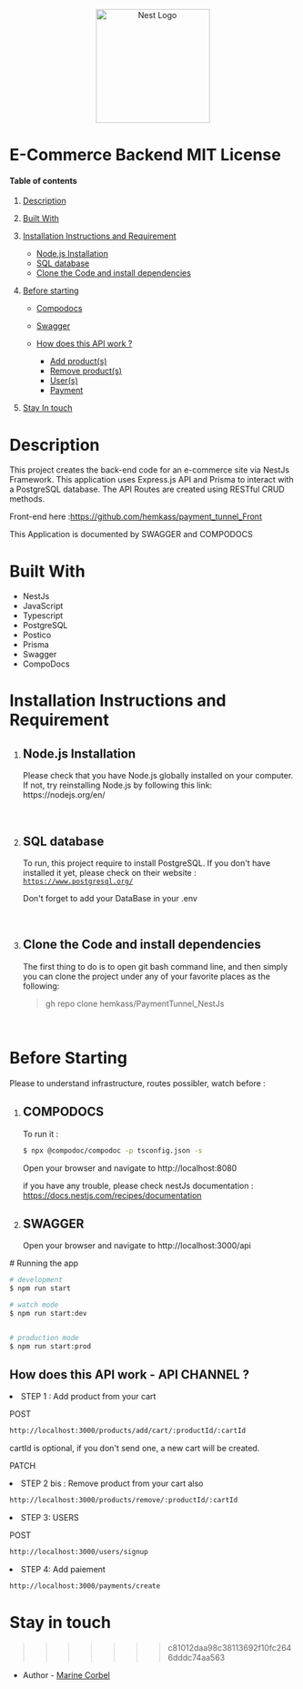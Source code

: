 <p align="center">
  <a href="http://nestjs.com/" target="blank"><img src="https://nestjs.com/img/logo-small.svg" width="200" alt="Nest Logo" /></a>

<h1>E-Commerce Backend
MIT License</h1>

#### Table of contents

1. [Description](#description)
2. [Built With](#built)
3. [Installation Instructions and Requirement](#require)

   - [Node.js Installation](#node)
   - [SQL database](#sql)
   - [Clone the Code and install dependencies](#clone)

4. [Before starting](#start)

   - [Compodocs](#compodocs)
   - [Swagger](#swagger)
   - [How does this API work ? ](#channel)

     - [Add product(s)](#ddProduct)
     - [Remove product(s)](#remove)
     - [User(s)](#signup)
     - [Payment](#payment)

5. [Stay In touch](#contact)

<a name="description"></a>

# Description

<p>
This project creates the back-end code for an e-commerce site via NestJs Framework. This application uses Express.js API and Prisma  to interact with a PostgreSQL database. The API Routes are created using RESTful CRUD methods.

Front-end here :https://github.com/hemkass/payment_tunnel_Front

This Application is documented by SWAGGER and COMPODOCS

</p>

<a name="built"></a>

# Built With

<ul>
<li>NestJs</li>
<li>JavaScript</li>
<li>Typescript</li>
<li>PostgreSQL</li>
<li>Postico</li>
<li>Prisma</li>
<li>Swagger</li>
<li>CompoDocs</li>

</ul>

<a name="require"></a>

# Installation Instructions and Requirement

<ol>
<li>

## Node.js Installation

<a name="node"></a>

<p>Please check that you have Node.js globally installed on your computer. 
 If not, try reinstalling Node.js by following this link: https://nodejs.org/en/
</p></li>
<br />

<li>

## SQL database

<a name="sql"></a>

<p>

To run, this project require to install PostgreSQL. If you don't have installed it yet, please check on their website : <code>https://www.postgresql.org/</code>

Don't forget to add your DataBase in your .env

</p></li>
<br />

<li>

## Clone the Code and install dependencies

<a name="clone"></a>

<p> The first thing to do is to open git bash command line, and then simply you can clone the project under any of your favorite places as the following:

> gh repo clone hemkass/PaymentTunnel_NestJs </p></li>

</p>

</ol>
<br />

# Before Starting

<a name="start"></a>

<p>Please to understand infrastructure, routes possibler, watch before :</p>

<ol><li>

## COMPODOCS

<a name="compodocs"></a>

<p>
<underline>To run it :</underline>

```bash
$ npx @compodoc/compodoc -p tsconfig.json -s
```

Open your browser and navigate to http://localhost:8080

if you have any trouble, please check nestJs documentation :
https://docs.nestjs.com/recipes/documentation</p>

</li>

 <li>

## SWAGGER

<a name="swagger"></a>

Open your browser and navigate to http://localhost:3000/api

</p></li></ol>
# Running the app

```bash
# development
$ npm run start

# watch mode
$ npm run start:dev


# production mode
$ npm run start:prod
```

## How does this API work - API CHANNEL ?

<a name="channel"></a>

<li>STEP 1 : Add product from your cart</li>
<a name="addProduct"></a>

POST

```bash
http://localhost:3000/products/add/cart/:productId/:cartId
```

cartId is optional, if you don't send one, a new cart will be created.

PATCH

<li>STEP 2 bis : Remove product from your cart also </li>

<a name="remove"></a>

```bash
http://localhost:3000/products/remove/:productId/:cartId
```

<li>STEP 3: USERS </li>
<a name="signup"></a>

POST

```bash
http://localhost:3000/users/signup
```

<li>STEP 4: Add paiement</li>

<a name="payment"></a>

```bash
http://localhost:3000/payments/create
```

# Stay in touch

<a name="contact"></a>

> > > > > > > c81012daa98c38113692f10fc2646dddc74aa563

- Author - [Marine Corbel](https://fr.linkedin.com/in/marinecorbel)

